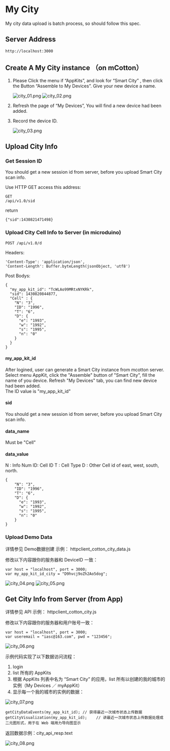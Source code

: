 # My City

My city data upload is batch process, so should follow this spec.

## Server Address 

	http://localhost:3000
	
## Create A My City instance （on mCotton）

1. Please Click the menu if “AppKits”, and look for “Smart City” , then click the Button “Assemble to My Devices”. Give your new device a name.

	![city_01.png](city_01.png)
	![city_02.png](city_02.png)

2. Refresh the page of “My Devices”,  You will find a new device had been added.
3. Record the device ID.

	![city_03.png](city_03.png)
	
## Upload City Info

### Get Session ID

You should get a new session id from server, before you upload Smart City scan info.

Use HTTP GET access this address:

	GET 
	/api/v1.0/sid

return 

	{"sid":1430821471498}

### Upload City Cell Info to Server (in microduino)

	POST /api/v1.0/d

Headers:

    'Content-Type': 'application/json',
    'Content-Length': Buffer.byteLength(jsonObject, 'utf8')

Post Bodys:

	{
	  "my_app_kit_id": "TcWLAo99MRtxNYKRk",
	  "sid": 1430820844877,
	  "Cell" : {
	    "N": "3",
	    "ID": "1996",
	    "T": "6",
	    "D": {
	      "e": "1993",
	      "w": "1992",
	      "s": "1995",
	      "n": "0"
	    }
	  }
	}


#### my_app_kit_id

After logined, user can generate a Smart City instance from mcotton server. 
Select menu AppKit, click the "Assemble" button of "Smart City", fill the name of you device.
Refresh "My Devices" tab, you can find new device had been added.  
The ID value is "my_app_kit_id"

#### sid

You should get a new session id from server, before you upload Smart City scan info.

#### data_name

Must be "Cell"

#### data_value

N : Info Num 
ID: Cell ID
T : Cell Type
D : Other Cell id of east, west, south, north. 

	{
	    "N": "3",
	    "ID": "1996",
	    "T": "6",
	    "D": {
	      "e": "1993",
	      "w": "1992",
	      "s": "1995",
	      "n": "0"
	    }
	}
	
### Upload Demo Data

详情参见 Demo数据创建 示例： httpclient_cotton_city_data.js

修改以下内容跟你的服务器和 DeviceID 一致：

	var host = "localhost", port = 3000;
	var my_app_kit_id_city = "D9hvcj9oZh2Ao5dog";
	
![city_04.png](city_04.png)
![city_05.png](city_05.png)

## Get City Info from Server (from App)

详情参见 API 示例： httpclient_cotton_city.js

修改以下内容跟你的服务器和用户账号一致：

	var host = "localhost", port = 3000;
	var useremail = "iasc@163.com", pwd = "123456";

![city_06.png](city_06.png)
	
示例代码实现了以下数据访问流程：

1. login
2. list 所有的 AppKits
3. 根据 AppKits 列表中名为 “Smart City” 的应用，list 所有以创建的我的城市的实例（My Devices ／ myAppKit）
4. 显示每一个我的城市的实例的数据：
	
![city_07.png](city_07.png)

	getCityDataEvents(my_app_kit_id); // 获得最近一次城市状态上传数据
    getCityVisualization(my_app_kit_id);	// 讲最近一次城市状态上传数据处理成二元图形式，用于在 Web 端用力导向图显示
     
返回数据示例：city_api_resp.text

![city_08.png](city_08.png)